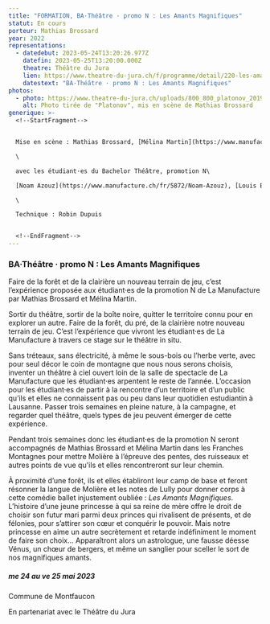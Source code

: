 ```yaml
---
title: "FORMATION, BA·Théâtre · promo N : Les Amants Magnifiques"
statut: En cours
porteur: Mathias Brossard
year: 2022
representations:
  - datedebut: 2023-05-24T13:20:26.977Z
    datefin: 2023-05-25T13:20:00.000Z
    theatre: Théâtre du Jura
    lien: https://www.theatre-du-jura.ch/f/programme/detail/220-les-amants-magnifiques
    datestext: "BA·Théâtre · promo N : Les Amants Magnifiques"
photos:
  - photo: https://www.theatre-du-jura.ch/uploads/800_800_platonov_2019-j._mompart0251.jpeg
    alt: Photo tirée de "Platonov", mis en scène de Mathias Brossard
generique: >-
  <!--StartFragment-->


  Mise en scène : Mathias Brossard, [Mélina Martin](https://www.manufacture.ch/fr/1585/Melina-Martin)\

  \

  avec les étudiant·es du Bachelor Théâtre, promotion N\

  [Noam Azouz](https://www.manufacture.ch/fr/5872/Noam-Azouz), [Louis Balan](https://www.manufacture.ch/fr/5887/Louis-Balan), [Enora Cini](https://www.manufacture.ch/fr/5873/Enora-Cini), [Nina Crespillo](https://www.manufacture.ch/fr/5874/Nina-Crespillo), [Louise Crouzet](https://www.manufacture.ch/fr/5875/Louise-Crouzet), [Claire Danalet](https://www.manufacture.ch/fr/5876/Claire-Danalet), [Lorna Dessaux](https://www.manufacture.ch/fr/5877/Lorna-Dessaux), [Marie Fuhrer](https://www.manufacture.ch/fr/5878/Marie-Fuhrer), [Tobia Giorla](https://www.manufacture.ch/fr/5879/Tobia-Giorla), [Lisa Giudice](https://www.manufacture.ch/fr/5880/Lisa-Giudice), [Mathis Josselin](https://www.manufacture.ch/fr/5881/Mathis-Josselin), [Gabrielle Pialoux](https://www.manufacture.ch/fr/5882/Gabrielle-Pialoux), [Emile Renaudot](https://www.manufacture.ch/fr/5883/Emile-Renaudot), [Bilgi Sahin](https://www.manufacture.ch/fr/5884/Bilgi-Sahin), [Zoé Simon](https://www.manufacture.ch/fr/5885/Zoe-Simon), [Yohann Thenaisie](https://www.manufacture.ch/fr/5886/Yohann-Thenaisie)\

  \

  Technique : Robin Dupuis


  <!--EndFragment-->
---
```


<!--StartFragment-->

### BA·Théâtre · promo N : Les Amants Magnifiques

<!--EndFragment-->

<!--StartFragment-->

Faire de la forêt et de la clairière un nouveau terrain de jeu, c’est l’expérience proposée aux étudiant·es de la promotion N de La Manufacture par Mathias Brossard et Mélina Martin.

Sortir du théâtre, sortir de la boîte noire, quitter le territoire connu pour en explorer un autre. Faire de la forêt, du pré, de la clairière notre nouveau terrain de jeu. C’est l’expérience que vivront les étudiant·es de La Manufacture à travers ce stage sur le théâtre in situ.

Sans tréteaux, sans électricité, à même le sous-bois ou l’herbe verte, avec pour seul décor le coin de montagne que nous nous serons choisis, inventer un théâtre à ciel ouvert loin de la salle de spectacle de La Manufacture que les étudiant·es arpentent le reste de l’année. L’occasion pour les étudiant·es de partir à la rencontre d’un territoire et d’un public qu’ils et elles ne connaissent pas ou peu dans leur quotidien estudiantin à Lausanne. Passer trois semaines en pleine nature, à la campagne, et regarder quel théâtre, quels types de jeu peuvent émerger de cette expérience.

Pendant trois semaines donc les étudiant·es de la promotion N seront accompagnés de Mathias Brossard et Mélina Martin dans les Franches Montagnes pour mettre Molière à l’épreuve des pentes, des ruisseaux et autres points de vue qu'ils et elles rencontreront sur leur chemin.

À proximité d’une forêt, ils et elles établiront leur camp de base et feront résonner la langue de Molière et les notes de Lully pour donner corps à cette comédie ballet injustement oubliée : *Les Amants Magnifiques*. L’histoire d’une jeune princesse à qui sa reine de mère offre le droit de choisir son futur mari parmi deux princes qui rivalisent de présents, et de félonies, pour s’attirer son cœur et conquérir le pouvoir. Mais notre princesse en aime un autre secrètement et retarde indéfiniment le moment de faire son choix... Apparaîtront alors un astrologue, une fausse déesse Vénus, un chœur de bergers, et même un sanglier pour sceller le sort de nos magnifiques amants.

##### me 24 au ve 25 mai 2023

Commune de Montfaucon

En partenariat avec le Théâtre du Jura

<!--EndFragment-->
